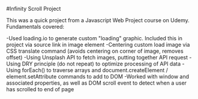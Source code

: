 #Infinity Scroll Project

This was a quick project from a Javascript Web Project course on Udemy. Fundamentals covered:

-Used loading.io to generate custom "loading" graphic. Included this in project via source link in image element
-Centering custom load image via CSS translate command (avoids centering on corner of image, removes offset)
-Using Unsplash API to fetch images, putting together API request
-Using DRY principle (do not repeat) to optimize processing of API data
-Using forEach() to traverse arrays and document.createElement / element.setAttribute commands to add to DOM
-Worked with window and associated properties, as well as DOM scroll event to detect when a user has scrolled to end of page
